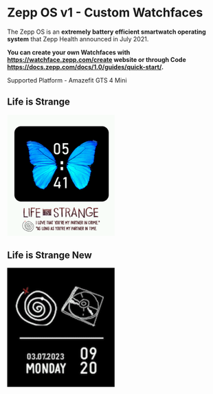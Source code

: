 
# Zepp OS v1 - Custom Watchfaces

The Zepp OS is an **extremely battery efficient smartwatch operating system** that Zepp Health announced in July 2021.

**You can create your own Watchfaces with https://watchface.zepp.com/create website or through  Code https://docs.zepp.com/docs/1.0/guides/quick-start/.**

Supported Platform - Amazefit GTS 4 Mini

 ## Life is Strange
<img src="Life is Strange/screenshots/1.png" alt="" width="250"/>

## Life is Strange New

<img src="Life is Strange 2/screenshots/1.gif" alt="" width="250"/>
